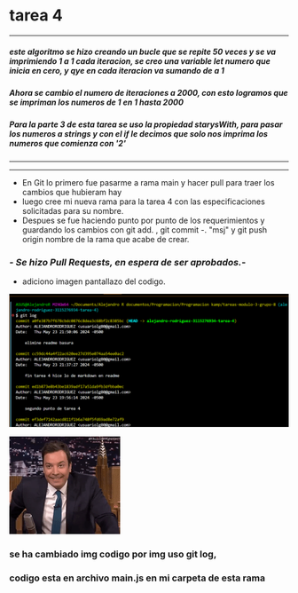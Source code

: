 # tarea 4
----
#####  este algoritmo se hizo creando un bucle que se repite 50 veces y se va imprimiendo 1 a 1 cada iteracion, se creo una variable let numero que inicia en cero, y qye en cada iteracion va sumando de a 1 

##### Ahora se cambio el numero de iteraciones a 2000, con esto logramos que se impriman los numeros de 1 en 1 hasta 2000

##### Para la parte  3 de esta tarea se  uso la propiedad starysWith, para pasar los numeros a strings y con el if le decimos que solo nos imprima los numeros que comienza con '2'
_______
-------
* En Git lo primero fue pasarme a rama main y hacer pull para traer los cambios que hubieram hay
* luego cree mi nueva rama para la tarea 4 con las especificaciones solicitadas para su nombre.
* Despues se fue haciendo punto por punto de los requerimientos y guardando los cambios con git add. , git commit -. "msj" y git push origin nombre de la rama que acabe de crear.

### *- Se hizo Pull Requests, en  espera de ser **aprobados**.*-

* adiciono imagen pantallazo del codigo.

![imagen-con-mi-codigo](use-git-log.png)

![Congratuletions!!!!!](img2.gif)

### se ha cambiado img codigo por img uso git log,
### codigo esta en archivo main.js en mi carpeta de esta rama